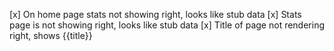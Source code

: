 [x] On home page stats not showing right, looks like stub data
[x] Stats page is not showing right, looks like stub data
[x] Title of page not rendering right, shows {{title}}